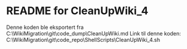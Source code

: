 # README for CleanUpWiki_4
Denne koden ble eksportert fra C:\WikiMigration\git\code_dump\CleanUpWiki.md
Link til denne koden: C:\WikiMigration\git\code_repo\ShellScripts\CleanUpWiki_4.sh
